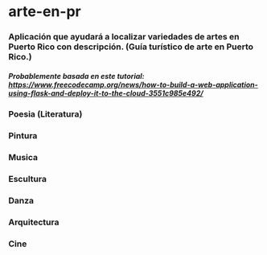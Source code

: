 # arte-en-pr
### Aplicación que ayudará a localizar variedades de artes en Puerto Rico con descripción. (Guía turístico de arte en Puerto Rico.)
##### Probablemente basada en este tutorial: https://www.freecodecamp.org/news/how-to-build-a-web-application-using-flask-and-deploy-it-to-the-cloud-3551c985e492/

### Poesia (Literatura)
### Pintura
### Musica
### Escultura
### Danza
### Arquitectura
### Cine
